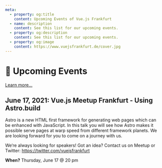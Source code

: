 ```yaml
---
meta:
  - property: og:title
    content: Upcoming Events of Vue.js Frankfurt
  - name: description
    content: See this list for our upcoming events.
  - property: og:description
    content: See this list for our upcoming events.
  - property: og:image
    content: https://www.vuejsfrankfurt.de/cover.jpg
---
```


# :dancer: Upcoming Events

[Learn more...](https://www.meetup.com/de-DE/vuejsfrankfurt/events/262091384/)

## June 17, 2021: Vue.js Meetup Frankfurt - Using Astro.build

Astro is a new HTML first framework for generating web pages which can be enhanced with JavaScript.
In this talk you will see how Astro makes it possible serve pages at warp speed from different framework planets.
We are looking forward for you to come on a journey with us.

We‘re always looking for speakers! Got an idea? Contact us on Meetup or Twitter: https://twitter.com/vuejsfrankfurt

**When?** Thursday, June 17 @ 20 pm</br>
